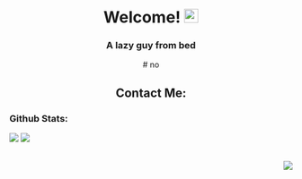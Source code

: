 <h1 align="center">
  Welcome!
  <img src="https://raw.githubusercontent.com/Tarikul-Islam-Anik/Animated-Fluent-Emojis/master/Emojis/Hand%20gestures/Waving%20Hand%20Medium-Light%20Skin%20Tone.png" alt="Waving Hand Medium-Light Skin Tone" width="25" height="25" />
</h1>

<div align="center">
  <h3>A lazy guy from bed</h3>
  # no
  <h2>Contact Me:</h2>
</div>

<h3>Github Stats:</h3>

<div align="left">
  <img src="https://github-readme-stats.vercel.app/api?username=adariya0&show_icons=true&icon_color=d9d9d9&theme=dark&border_color=white&bg_color=0d1117" />
  <img src="https://github-readme-stats.vercel.app/api/top-langs/?username=adariya0&show_icons=true&icon_color=d9d9d9&theme=dark&border_color=white&bg_color=0d1117" />
</div>

<br><img align="right" src="https://komarev.com/ghpvc/?username=adariya0&style=for-the-badge" />
